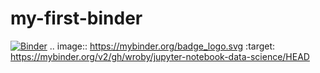 # my-first-binder
[![Binder](https://mybinder.org/badge_logo.svg)](https://mybinder.org/v2/gh/wroby/jupyter-notebook-data-science/HEAD)
.. image:: https://mybinder.org/badge_logo.svg
 :target: https://mybinder.org/v2/gh/wroby/jupyter-notebook-data-science/HEAD
